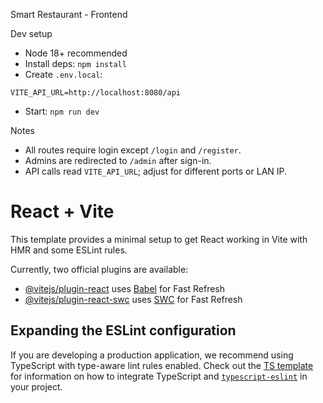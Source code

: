Smart Restaurant - Frontend

Dev setup
- Node 18+ recommended
- Install deps: `npm install`
- Create `.env.local`:
```
VITE_API_URL=http://localhost:8080/api
```
- Start: `npm run dev`

Notes
- All routes require login except `/login` and `/register`.
- Admins are redirected to `/admin` after sign-in.
- API calls read `VITE_API_URL`; adjust for different ports or LAN IP.
# React + Vite

This template provides a minimal setup to get React working in Vite with HMR and some ESLint rules.

Currently, two official plugins are available:

- [@vitejs/plugin-react](https://github.com/vitejs/vite-plugin-react/blob/main/packages/plugin-react) uses [Babel](https://babeljs.io/) for Fast Refresh
- [@vitejs/plugin-react-swc](https://github.com/vitejs/vite-plugin-react/blob/main/packages/plugin-react-swc) uses [SWC](https://swc.rs/) for Fast Refresh

## Expanding the ESLint configuration

If you are developing a production application, we recommend using TypeScript with type-aware lint rules enabled. Check out the [TS template](https://github.com/vitejs/vite/tree/main/packages/create-vite/template-react-ts) for information on how to integrate TypeScript and [`typescript-eslint`](https://typescript-eslint.io) in your project.
